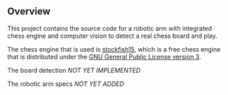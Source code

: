 ## Overview
This project contains the source code for a robotic arm with integrated chess engine and computer vision to detect a real chess board and play. 

The chess engine that is used is [stockfish15](https://stockfishchess.org), which is a free chess engine that is distributed under the [GNU General Public License version 3](https://github.com/R-e-d-a-X/robotic-arm-for-chess/blob/master/LICENSE).

The board detection *NOT YET IMPLEMENTED*

The robotic arm specs *NOT YET ADDED*


